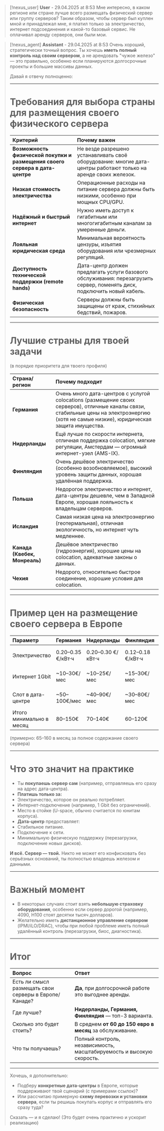 >[!nexus_user] **User** - 29.04.2025 at 8:53
> Мне интересно, в каком регионе или стране лучше всего размещать физический сервер или группу серверов? Таким образом, чтобы сервер был куплен мной и принадлежал мне, я платил только за электричество, интернет подсоединения и какой-то базовый сервис. Не оплачивал аренду серверов, они были мои.
<!-- UID: bbb21d9a-ba36-4d34-8a1f-d82beb5038d4 -->




>[!nexus_agent] **Assistant** - 29.04.2025 at 8:53
> Очень хороший, стратегически точный вопрос. Ты хочешь **иметь полный контроль над своим сервером**, а не арендовать "чужое железо" — это правильно, особенно если планируются долгосрочные проекты и большие массивы данных.
> 
> Давай я отвечу полноценно:
> 
> ---
> 
> # **Требования для выбора страны для размещения своего физического сервера**
> 
> | Критерий | Почему важен |
> |:---|:---|
> | **Возможность физической покупки и размещения своего сервера в дата-центре** | Не везде разрешено устанавливать своё оборудование: многие дата-центры работают только на аренде своих железок. |
> | **Низкая стоимость электричества** | Операционные расходы на питание сервера должны быть низкими, особенно при мощных CPU/GPU. |
> | **Надёжный и быстрый интернет** | Нужно иметь доступ к гигабитным или многогигабитным каналам за умеренные деньги. |
> | **Лояльная юридическая среда** | Минимальная вероятность цензуры, изъятия оборудования или чрезмерных регуляций. |
> | **Доступность технической поддержки (remote hands)** | Дата-центр должен предлагать услуги базового обслуживания: перезагрузить сервер, поменять диск, подключить новый кабель. |
> | **Физическая безопасность** | Серверы должны быть защищены от краж, стихийных бедствий, пожаров.
> 
> ---
> 
> # **Лучшие страны для твоей задачи**
> 
> (в порядке приоритета для твоего профиля)
> 
> | Страна/регион | Почему подходит |
> |:---|:---|
> | **Германия** | Очень много дата-центров с услугой colocations (размещение своих серверов), отличные каналы связи, стабильные цены на электроэнергию (хотя не самые низкие), юридическая защита имущества. |
> | **Нидерланды** | Ещё лучше по скорости интернета, отличная поддержка colocation, мягкие регуляции, Амстердам — огромный интернет-узел (AMS-IX). |
> | **Финляндия** | Очень дешёвое электричество (особенно возобновляемое), высокий уровень защиты данных, хорошая удалённая поддержка. |
> | **Польша** | Недорогое электричество и интернет, дата-центры дешевле, чем в Западной Европе, хорошая лояльность к владельцам серверов. |
> | **Исландия** | Самая низкая цена на электроэнергию (геотермальная), отличная экологичность, но интернет чуть медленнее. |
> | **Канада (Квебек, Монреаль)** | Дешёвое электричество (гидроэнергия), хорошие цены на colocation, адекватные законы о данных. |
> | **Чехия** | Недорого, относительно быстрое соединение, хорошие условия для colocation. |
> 
> ---
> 
> # **Пример цен на размещение своего сервера в Европе**
> 
> | Параметр | Германия | Нидерланды | Финляндия | Польша |
> |:---|:---|:---|:---|:---|
> | Электричество | 0.20–0.35 €/кВт·ч | 0.20–0.30 €/кВт·ч | 0.12–0.18 €/кВт·ч | 0.15–0.25 €/кВт·ч |
> | Интернет 1Gbit | ~10–30€/мес | ~10–25€/мес | ~15–30€/мес | ~10–20€/мес |
> | Слот в дата-центре | ~50–100€/мес | ~40–90€/мес | ~30–80€/мес | ~30–70€/мес |
> | Итого минимально в месяц | 80–150€ | 70–140€ | 60–120€ | 60–110€ |
> 
> (примерно: $65–$160 в месяц за полное содержание своего сервера)
> 
> ---
> 
> # **Что это значит на практике**
> 
> - Ты **покупаешь сервер сам** (например, отправляешь его сразу на адрес дата-центра).
> - **Платишь только за:**
>  - Электричество, которое он реально потребляет.
>  - Интернет-подключение (например, 1 Gbit без ограничений).
>  - Место в стойке (U-space, обычно считается по юнитам корпуса).
> - **Дата-центр** предоставляет:
>  - Стабильное питание.
>  - Подключение к сети.
>  - Минимальную физическую поддержку (перезагрузки, подключение новых дисков).
> 
> **И всё. Сервер — твой.** Никто не может его конфисковать без серьёзных оснований, ты полностью владеешь железом и данными.
> 
> ---
> 
> # **Важный момент**
> 
> - В некоторых случаях стоит взять **небольшую страховку оборудования**, особенно если сервер дорогой (например, 4090, H100 стоят десятки тысяч долларов).
> - Желательно иметь **дистанционное управление сервером** (IPMI/iLO/DRAC), чтобы при любой проблеме иметь полный удалённый контроль (перезагрузки, биос, диагностика).
> 
> ---
> 
> # **Итог**
> 
> | Вопрос | Ответ |
> |:---|:---|
> | Есть ли смысл размещать свои серверы в Европе/Канаде? | **Да**, при долгосрочной работе это выгоднее аренды. |
> | Где лучше? | **Нидерланды, Германия, Финляндия** — топ-3 варианта. |
> | Сколько это будет стоить? | В среднем **от 60 до 150 евро в месяц** за обслуживание. |
> | Что ты получаешь? | Полный контроль, независимость, масштабируемость и высокую скорость. |
> 
> ---
> 
> Хочешь, я дополнительно:
> - Подберу **конкретные дата-центры** в Европе, которые поддерживают твой сценарий (с примерами ссылок)?
> - Или рассчитаю примерную **схему перевозки и установки сервера**, если ты решишь покупать корпус и отправлять его сразу туда?
> 
> Сказать — и я сделаю! 
> (Это будет очень практично и ускорит реализацию)
<!-- UID: 43fe7f7d-1298-4c34-bae4-c1d3c5cf9c79 -->